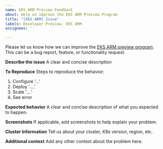 ```yaml
---
name: EKS ARM Preview Feedback
about: Help us improve the EKS ARM Preview Program
title: "[EKS ARM] Issue"
labels: Developer Preview, EKS ARM
assignees: ''

---
```


Please let us know how we can improve the [EKS ARM preview program](https://github.com/aws/containers-roadmap/tree/master/preview-programs/eks-arm-preview). This can be a bug report, feature, or functionality request.

**Describe the issue**
A clear and concise description

**To Reproduce**
Steps to reproduce the behavior:
1. Configure '...'
2. Deploy '....'
3. Scale '....'
4. See error

**Expected behavior**
A clear and concise description of what you expected to happen.

**Screenshots**
If applicable, add screenshots to help explain your problem.

**Cluster Information**
Tell us about your cluster, K8s version, region, etc.

**Additional context**
Add any other context about the problem here.
